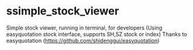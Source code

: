 # ssimple_stock_viewer
Simple stock viewer, running in terminal, for developers (Using easyquotation stock interface, supports SH,SZ stock or index)
Thanks to easyquotation (https://github.com/shidenggui/easyquotation)
